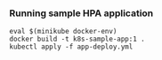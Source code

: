 
### Running sample HPA application
```
eval $(minikube docker-env) 
docker build -t k8s-sample-app:1 .
kubectl apply -f app-deploy.yml